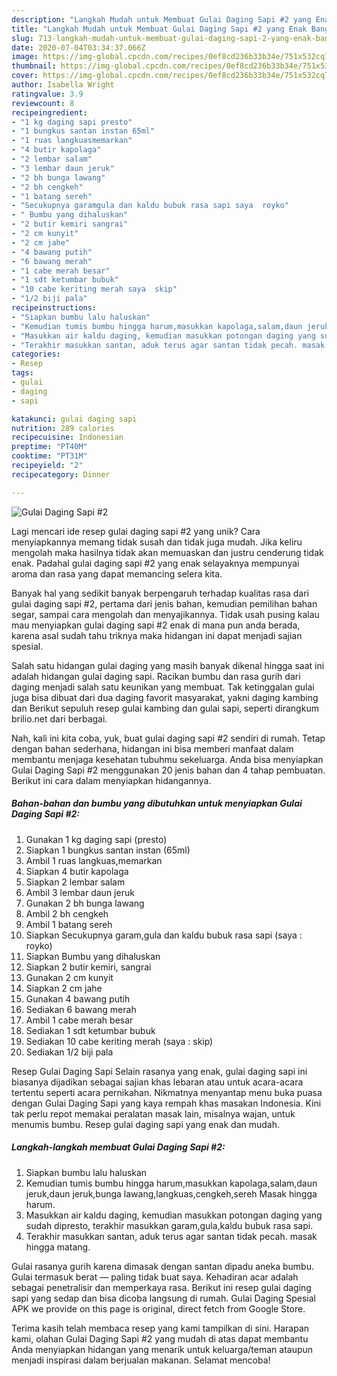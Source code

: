 ```yaml
---
description: "Langkah Mudah untuk Membuat Gulai Daging Sapi #2 yang Enak Banget"
title: "Langkah Mudah untuk Membuat Gulai Daging Sapi #2 yang Enak Banget"
slug: 713-langkah-mudah-untuk-membuat-gulai-daging-sapi-2-yang-enak-banget
date: 2020-07-04T03:34:37.066Z
image: https://img-global.cpcdn.com/recipes/0ef8cd236b33b34e/751x532cq70/gulai-daging-sapi-2-foto-resep-utama.jpg
thumbnail: https://img-global.cpcdn.com/recipes/0ef8cd236b33b34e/751x532cq70/gulai-daging-sapi-2-foto-resep-utama.jpg
cover: https://img-global.cpcdn.com/recipes/0ef8cd236b33b34e/751x532cq70/gulai-daging-sapi-2-foto-resep-utama.jpg
author: Isabella Wright
ratingvalue: 3.9
reviewcount: 8
recipeingredient:
- "1 kg daging sapi presto"
- "1 bungkus santan instan 65ml"
- "1 ruas langkuasmemarkan"
- "4 butir kapolaga"
- "2 lembar salam"
- "3 lembar daun jeruk"
- "2 bh bunga lawang"
- "2 bh cengkeh"
- "1 batang sereh"
- "Secukupnya garamgula dan kaldu bubuk rasa sapi saya  royko"
- " Bumbu yang dihaluskan"
- "2 butir kemiri sangrai"
- "2 cm kunyit"
- "2 cm jahe"
- "4 bawang putih"
- "6 bawang merah"
- "1 cabe merah besar"
- "1 sdt ketumbar bubuk"
- "10 cabe keriting merah saya  skip"
- "1/2 biji pala"
recipeinstructions:
- "Siapkan bumbu lalu haluskan"
- "Kemudian tumis bumbu hingga harum,masukkan kapolaga,salam,daun jeruk,daun jeruk,bunga lawang,langkuas,cengkeh,sereh Masak hingga harum."
- "Masukkan air kaldu daging, kemudian masukkan potongan daging yang sudah dipresto, terakhir masukkan garam,gula,kaldu bubuk rasa sapi."
- "Terakhir masukkan santan, aduk terus agar santan tidak pecah. masak hingga matang."
categories:
- Resep
tags:
- gulai
- daging
- sapi

katakunci: gulai daging sapi 
nutrition: 289 calories
recipecuisine: Indonesian
preptime: "PT40M"
cooktime: "PT31M"
recipeyield: "2"
recipecategory: Dinner

---
```



![Gulai Daging Sapi #2](https://img-global.cpcdn.com/recipes/0ef8cd236b33b34e/751x532cq70/gulai-daging-sapi-2-foto-resep-utama.jpg)

Lagi mencari ide resep gulai daging sapi #2 yang unik? Cara menyiapkannya memang tidak susah dan tidak juga mudah. Jika keliru mengolah maka hasilnya tidak akan memuaskan dan justru cenderung tidak enak. Padahal gulai daging sapi #2 yang enak selayaknya mempunyai aroma dan rasa yang dapat memancing selera kita.

Banyak hal yang sedikit banyak berpengaruh terhadap kualitas rasa dari gulai daging sapi #2, pertama dari jenis bahan, kemudian pemilihan bahan segar, sampai cara mengolah dan menyajikannya. Tidak usah pusing kalau mau menyiapkan gulai daging sapi #2 enak di mana pun anda berada, karena asal sudah tahu triknya maka hidangan ini dapat menjadi sajian spesial.

Salah satu hidangan gulai daging yang masih banyak dikenal hingga saat ini adalah hidangan gulai daging sapi. Racikan bumbu dan rasa gurih dari daging menjadi salah satu keunikan yang membuat. Tak ketinggalan gulai juga bisa dibuat dari dua daging favorit masyarakat, yakni daging kambing dan Berikut sepuluh resep gulai kambing dan gulai sapi, seperti dirangkum brilio.net dari berbagai.


Nah, kali ini kita coba, yuk, buat gulai daging sapi #2 sendiri di rumah. Tetap dengan bahan sederhana, hidangan ini bisa memberi manfaat dalam membantu menjaga kesehatan tubuhmu sekeluarga. Anda bisa menyiapkan Gulai Daging Sapi #2 menggunakan 20 jenis bahan dan 4 tahap pembuatan. Berikut ini cara dalam menyiapkan hidangannya.

<!--inarticleads1-->

##### Bahan-bahan dan bumbu yang dibutuhkan untuk menyiapkan Gulai Daging Sapi #2:

1. Gunakan 1 kg daging sapi (presto)
1. Siapkan 1 bungkus santan instan (65ml)
1. Ambil 1 ruas langkuas,memarkan
1. Siapkan 4 butir kapolaga
1. Siapkan 2 lembar salam
1. Ambil 3 lembar daun jeruk
1. Gunakan 2 bh bunga lawang
1. Ambil 2 bh cengkeh
1. Ambil 1 batang sereh
1. Siapkan Secukupnya garam,gula dan kaldu bubuk rasa sapi (saya : royko)
1. Siapkan  Bumbu yang dihaluskan
1. Siapkan 2 butir kemiri, sangrai
1. Gunakan 2 cm kunyit
1. Siapkan 2 cm jahe
1. Gunakan 4 bawang putih
1. Sediakan 6 bawang merah
1. Ambil 1 cabe merah besar
1. Sediakan 1 sdt ketumbar bubuk
1. Sediakan 10 cabe keriting merah (saya : skip)
1. Sediakan 1/2 biji pala


Resep Gulai Daging Sapi Selain rasanya yang enak, gulai daging sapi ini biasanya dijadikan sebagai sajian khas lebaran atau untuk acara-acara tertentu seperti acara pernikahan. Nikmatnya menyantap menu buka puasa dengan Gulai Daging Sapi yang kaya rempah khas masakan Indonesia. Kini tak perlu repot memakai peralatan masak lain, misalnya wajan, untuk menumis bumbu. Resep gulai daging sapi yang enak dan mudah. 

<!--inarticleads2-->

##### Langkah-langkah membuat Gulai Daging Sapi #2:

1. Siapkan bumbu lalu haluskan
1. Kemudian tumis bumbu hingga harum,masukkan kapolaga,salam,daun jeruk,daun jeruk,bunga lawang,langkuas,cengkeh,sereh Masak hingga harum.
1. Masukkan air kaldu daging, kemudian masukkan potongan daging yang sudah dipresto, terakhir masukkan garam,gula,kaldu bubuk rasa sapi.
1. Terakhir masukkan santan, aduk terus agar santan tidak pecah. masak hingga matang.


Gulai rasanya gurih karena dimasak dengan santan dipadu aneka bumbu. Gulai termasuk berat — paling tidak buat saya. Kehadiran acar adalah sebagai penetralisir dan memperkaya rasa. Berikut ini resep gulai daging sapi yang sedap dan bisa dicoba langsung di rumah. Gulai Daging Spesial APK we provide on this page is original, direct fetch from Google Store. 

Terima kasih telah membaca resep yang kami tampilkan di sini. Harapan kami, olahan Gulai Daging Sapi #2 yang mudah di atas dapat membantu Anda menyiapkan hidangan yang menarik untuk keluarga/teman ataupun menjadi inspirasi dalam berjualan makanan. Selamat mencoba!
